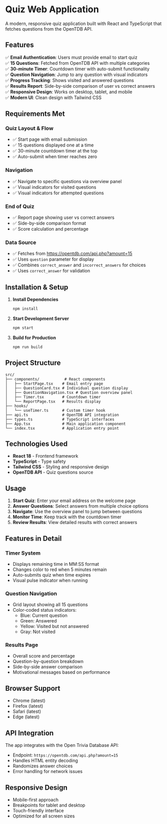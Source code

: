 # Quiz Web Application

A modern, responsive quiz application built with React and TypeScript that fetches questions from the OpenTDB API.

## Features

✅ **Email Authentication**: Users must provide email to start quiz  
✅ **15 Questions**: Fetched from OpenTDB API with multiple categories  
✅ **30-minute Timer**: Countdown timer with auto-submit functionality  
✅ **Question Navigation**: Jump to any question with visual indicators  
✅ **Progress Tracking**: Shows visited and answered questions  
✅ **Results Report**: Side-by-side comparison of user vs correct answers  
✅ **Responsive Design**: Works on desktop, tablet, and mobile  
✅ **Modern UI**: Clean design with Tailwind CSS  

## Requirements Met

### Quiz Layout & Flow
- ✅ Start page with email submission
- ✅ 15 questions displayed one at a time
- ✅ 30-minute countdown timer at the top
- ✅ Auto-submit when timer reaches zero

### Navigation
- ✅ Navigate to specific questions via overview panel
- ✅ Visual indicators for visited questions
- ✅ Visual indicators for attempted questions

### End of Quiz
- ✅ Report page showing user vs correct answers
- ✅ Side-by-side comparison format
- ✅ Score calculation and percentage

### Data Source
- ✅ Fetches from https://opentdb.com/api.php?amount=15
- ✅ Uses `question` parameter for display
- ✅ Combines `correct_answer` and `incorrect_answers` for choices
- ✅ Uses `correct_answer` for validation

## Installation & Setup

1. **Install Dependencies**
   ```bash
   npm install
   ```

2. **Start Development Server**
   ```bash
   npm start
   ```

3. **Build for Production**
   ```bash
   npm run build
   ```

## Project Structure

```
src/
├── components/           # React components
│   ├── StartPage.tsx    # Email entry page
│   ├── QuestionCard.tsx # Individual question display
│   ├── QuestionNavigation.tsx # Question overview panel
│   ├── Timer.tsx        # Countdown timer
│   └── ReportPage.tsx   # Results display
├── hooks/
│   └── useTimer.ts      # Custom timer hook
├── api.ts               # OpenTDB API integration
├── types.ts             # TypeScript interfaces
├── App.tsx              # Main application component
└── index.tsx            # Application entry point
```

## Technologies Used

- **React 18** - Frontend framework
- **TypeScript** - Type safety
- **Tailwind CSS** - Styling and responsive design
- **OpenTDB API** - Quiz questions source

## Usage

1. **Start Quiz**: Enter your email address on the welcome page
2. **Answer Questions**: Select answers from multiple choice options
3. **Navigate**: Use the overview panel to jump between questions
4. **Monitor Time**: Keep track with the countdown timer
5. **Review Results**: View detailed results with correct answers

## Features in Detail

### Timer System
- Displays remaining time in MM:SS format
- Changes color to red when 5 minutes remain
- Auto-submits quiz when time expires
- Visual pulse indicator when running

### Question Navigation
- Grid layout showing all 15 questions
- Color-coded status indicators:
  - Blue: Current question
  - Green: Answered
  - Yellow: Visited but not answered
  - Gray: Not visited

### Results Page
- Overall score and percentage
- Question-by-question breakdown
- Side-by-side answer comparison
- Motivational messages based on performance

## Browser Support

- Chrome (latest)
- Firefox (latest)
- Safari (latest)
- Edge (latest)

## API Integration

The app integrates with the Open Trivia Database API:
- Endpoint: `https://opentdb.com/api.php?amount=15`
- Handles HTML entity decoding
- Randomizes answer choices
- Error handling for network issues

## Responsive Design

- Mobile-first approach
- Breakpoints for tablet and desktop
- Touch-friendly interface
- Optimized for all screen sizes
